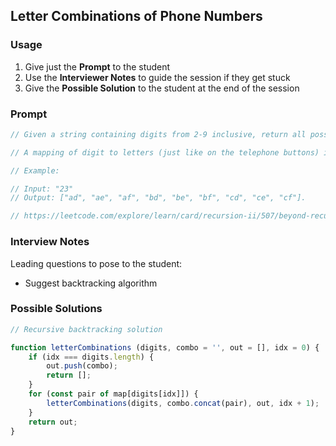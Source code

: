 ## Letter Combinations of Phone Numbers

### Usage

1. Give just the **Prompt** to the student
2. Use the **Interviewer Notes** to guide the session if they get stuck
3. Give the **Possible Solution** to the student at the end of the session

### Prompt

```javascript
// Given a string containing digits from 2-9 inclusive, return all possible letter combinations that the number could represent.

// A mapping of digit to letters (just like on the telephone buttons) is given below. Note that 1 does not map to any letters.

// Example:

// Input: "23"
// Output: ["ad", "ae", "af", "bd", "be", "bf", "cd", "ce", "cf"].

// https://leetcode.com/explore/learn/card/recursion-ii/507/beyond-recursion/2905/
```

### Interview Notes

Leading questions to pose to the student:
- Suggest backtracking algorithm

### Possible Solutions

```javascript
// Recursive backtracking solution

function letterCombinations (digits, combo = '', out = [], idx = 0) {
    if (idx === digits.length) {
        out.push(combo);
        return [];
    }
    for (const pair of map[digits[idx]]) {
        letterCombinations(digits, combo.concat(pair), out, idx + 1);
    }
    return out;
}



```